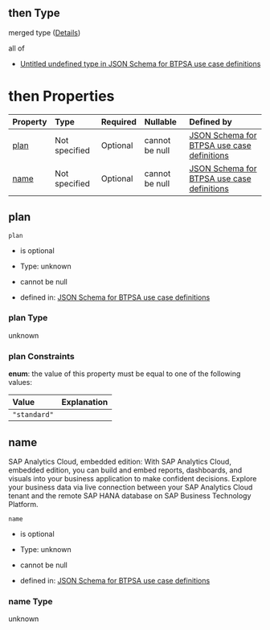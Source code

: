 ## then Type

merged type ([Details](btpsa-usecase-properties-services-items-allof-1-then-allof-99-then.md))

all of

*   [Untitled undefined type in JSON Schema for BTPSA use case definitions](btpsa-usecase-properties-services-items-allof-1-then-allof-99-then-allof-0.md "check type definition")

# then Properties

| Property      | Type          | Required | Nullable       | Defined by                                                                                                                                                                                                            |
| :------------ | :------------ | :------- | :------------- | :-------------------------------------------------------------------------------------------------------------------------------------------------------------------------------------------------------------------- |
| [plan](#plan) | Not specified | Optional | cannot be null | [JSON Schema for BTPSA use case definitions](btpsa-usecase-properties-services-items-allof-1-then-allof-99-then-properties-plan.md "undefined#/properties/services/items/allOf/1/then/allOf/99/then/properties/plan") |
| [name](#name) | Not specified | Optional | cannot be null | [JSON Schema for BTPSA use case definitions](btpsa-usecase-properties-services-items-allof-1-then-allof-99-then-properties-name.md "undefined#/properties/services/items/allOf/1/then/allOf/99/then/properties/name") |

## plan



`plan`

*   is optional

*   Type: unknown

*   cannot be null

*   defined in: [JSON Schema for BTPSA use case definitions](btpsa-usecase-properties-services-items-allof-1-then-allof-99-then-properties-plan.md "undefined#/properties/services/items/allOf/1/then/allOf/99/then/properties/plan")

### plan Type

unknown

### plan Constraints

**enum**: the value of this property must be equal to one of the following values:

| Value        | Explanation |
| :----------- | :---------- |
| `"standard"` |             |

## name

SAP Analytics Cloud, embedded edition: With SAP Analytics Cloud, embedded edition, you can build and embed reports, dashboards, and visuals into your business application to make confident decisions. Explore your business data via live connection between your SAP Analytics Cloud tenant and the remote SAP HANA database on SAP Business Technology Platform.

`name`

*   is optional

*   Type: unknown

*   cannot be null

*   defined in: [JSON Schema for BTPSA use case definitions](btpsa-usecase-properties-services-items-allof-1-then-allof-99-then-properties-name.md "undefined#/properties/services/items/allOf/1/then/allOf/99/then/properties/name")

### name Type

unknown
